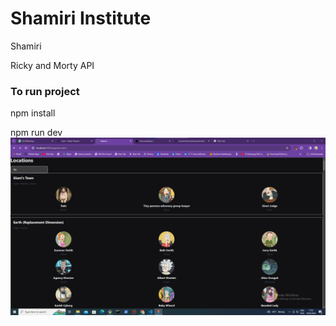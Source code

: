 # Shamiri Institute
 Shamiri

Ricky and Morty API

### To run project

npm install

npm run dev
![alt text](image.png)